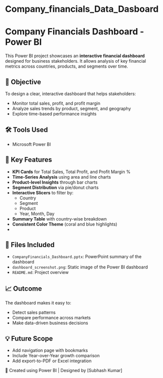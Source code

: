 # Company_financials_Data_Dasboard
# Company Financials Dashboard - Power BI

This Power BI project showcases an **interactive financial dashboard** designed for business stakeholders. It allows analysis of key financial metrics across countries, products, and segments over time.

## 🚀 Objective

To design a clear, interactive dashboard that helps stakeholders:
- Monitor total sales, profit, and profit margin
- Analyze sales trends by product, segment, and geography
- Explore time-based performance insights

## 🛠 Tools Used

- Microsoft Power BI

## 📌 Key Features

- **KPI Cards** for Total Sales, Total Profit, and Profit Margin %
- **Time-Series Analysis** using area and line charts
- **Product-level Insights** through bar charts
- **Segment Distribution** via pie/donut charts
- **Interactive Slicers** to filter by:
  - Country
  - Segment
  - Product
  - Year, Month, Day
- **Summary Table** with country-wise breakdown
- **Consistent Color Theme** (coral and blue highlights)
- 

## 📎 Files Included

- `CompanyFinancials_Dashboard.pptx`: PowerPoint summary of the dashboard
- `dashboard_screenshot.png`: Static image of the Power BI dashboard
- `README.md`: Project overview

## 📈 Outcome

The dashboard makes it easy to:
- Detect sales patterns
- Compare performance across markets
- Make data-driven business decisions

## 💡 Future Scope

- Add navigation page with bookmarks
- Include Year-over-Year growth comparison
- Add export-to-PDF or Excel integration

🔗 Created using Power BI | Designed by [Subhash Kumar]
